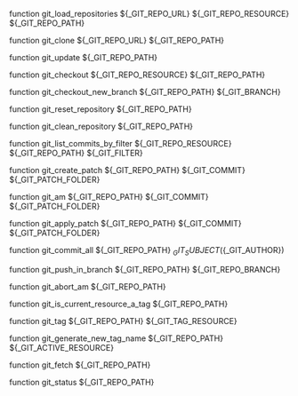 function git_load_repositories ${_GIT_REPO_URL} ${_GIT_REPO_RESOURCE} ${_GIT_REPO_PATH}

function git_clone ${_GIT_REPO_URL} ${_GIT_REPO_PATH}

function git_update ${_GIT_REPO_PATH}

function git_checkout ${_GIT_REPO_RESOURCE} ${_GIT_REPO_PATH}

function git_checkout_new_branch ${_GIT_REPO_PATH} ${_GIT_BRANCH}

function git_reset_repository ${_GIT_REPO_PATH}

function git_clean_repository ${_GIT_REPO_PATH}

function git_list_commits_by_filter ${_GIT_REPO_RESOURCE} ${_GIT_REPO_PATH} ${_GIT_FILTER}

function git_create_patch ${_GIT_REPO_PATH} ${_GIT_COMMIT} ${_GIT_PATCH_FOLDER}

function git_am ${_GIT_REPO_PATH} ${_GIT_COMMIT} ${_GIT_PATCH_FOLDER}

function git_apply_patch ${_GIT_REPO_PATH} ${_GIT_COMMIT} ${_GIT_PATCH_FOLDER}

function git_commit_all ${_GIT_REPO_PATH} ${_GIT_SUBJECT} (${_GIT_AUTHOR})

function git_push_in_branch ${_GIT_REPO_PATH} ${_GIT_REPO_BRANCH}

function git_abort_am ${_GIT_REPO_PATH}

function git_is_current_resource_a_tag ${_GIT_REPO_PATH}

function git_tag ${_GIT_REPO_PATH} ${_GIT_TAG_RESOURCE}

function git_generate_new_tag_name ${_GIT_REPO_PATH} ${_GIT_ACTIVE_RESOURCE}

function git_fetch ${_GIT_REPO_PATH}

function git_status ${_GIT_REPO_PATH}
